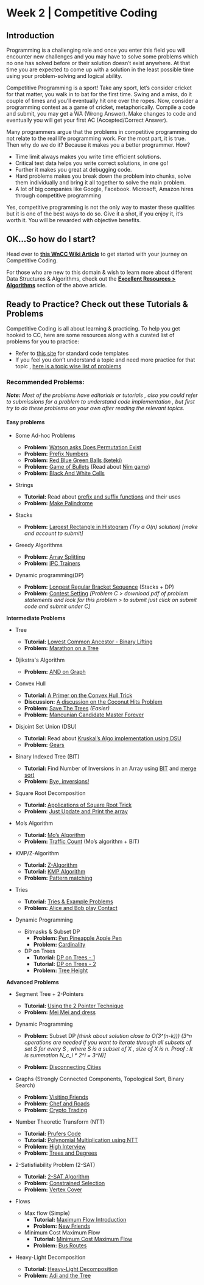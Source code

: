 # Week 2 | Competitive Coding

## Introduction 

Programming is a challenging role and once you enter this field you will encounter new challenges and you may have to solve some problems which no one has solved before or their solution doesn’t exist anywhere. At that time you are expected to come up with a solution in the least possible time using your problem-solving and logical ability.

Competitive Programming is a sport! Take any sport, let’s consider cricket for that matter, you walk in to bat for the first time. Swing and a miss, do it couple of times and you’ll eventually hit one over the ropes. Now, consider a programming contest as a game of cricket, metaphorically. Compile a code and submit, you may get a WA (Wrong Answer). Make changes to code and eventually you will get your first AC (Accepted/Correct Answer).

Many programmers argue that the problems in competitive programming do not relate to the real life programming work. For the most part, it is true. Then why do we do it? Because it makes you a better programmer. How?
- Time limit always makes you write time efficient solutions.
- Critical test data helps you write correct solutions, in one go!
- Further it makes you great at debugging code.
- Hard problems makes you break down the problem into chunks, solve them individually and bring it all together to solve the main problem.
- A lot of big companies like Google, Facebook. Microsoft, Amazon hires through competitive programming

Yes, competitive programming is not the only way to master these qualities but it is one of the best ways to do so. Give it a shot, if you enjoy it, it’s worth it. You will be rewarded with objective benefits.

## OK...So how do I start?

Head over to [__this WnCC Wiki Article__](https://www.wncc-iitb.org/wiki/index.php/Competitive_Programming) to get started with your journey on Competitive Coding. 

For those who are new to this domain & wish to learn more about different Data Structures & Algorithms, check out the [__Excellent Resources > Algorithms__](https://www.wncc-iitb.org/wiki/index.php/Competitive_Programming#Algorithms:) section of the above article.

## Ready to Practice? Check out these Tutorials & Problems

Competitive Coding is all about learning & practicing. To help you get hooked to CC, here are some resources along with a curated list of problems for you to practice:

- Refer to [this site](https://cp-algorithms.com/) for standard code templates 
- If you feel you don’t understand a topic and need more practice for that topic , [here is a topic wise list of problems](https://codeforces.com/blog/entry/55274)

### Recommended Problems: 

___Note:__ Most of the problems have editorials or tutorials , also you could refer to submissions for a problem to understand code implementation , but first try to do these problems on your own after reading the relevant topics._

#### Easy problems

- Some Ad-hoc Problems

    - __Problem:__ [Watson asks Does Permutation Exist](https://www.codechef.com/problems/PERMEXIS)
    - __Problem:__ [Prefix Numbers](https://www.codechef.com/GWR18ROL/problems/PREFNUM)
    - __Problem:__ [Red Blue Green Balls (keteki)](https://www.codechef.com/problems/QM10P5A)
    - __Problem:__ [Game of Bullets](https://www.codechef.com/problems/BULLETS) (Read about [Nim game](https://plus.maths.org/content/play-win-nim))
    - __Problem:__ [Black And White Cells](https://www.codechef.com/LTIME30/problems/BWCELL)

- Strings
    - __Tutorial:__ Read about [prefix and suffix functions](https://www.geeksforgeeks.org/match_results-prefix-and-suffix-in-cpp/) and their uses
    - __Problem:__ [Make Palindrome](https://www.codechef.com/LTIME27/problems/MAKPALIN)

- Stacks
    - __Problem:__ [Largest Rectangle in Histogram](https://leetcode.com/problems/largest-rectangle-in-histogram/description/)
    _(Try a O(n) solution) [make and account to submit]_

- Greedy Algorithms

    - __Problem:__ [Array Splitting](https://codeforces.com/contest/1175/problem/D)
    - __Problem:__ [IPC Trainers](https://www.codechef.com/JULY17/problems/IPCTRAIN)

- Dynamic programming(DP)

    - __Problem:__ [Longest Regular Bracket Sequence](https://codeforces.com/contest/5/problem/C) (Stacks + DP)
    - __Problem:__ [Contest Setting](https://codeforces.com/gym/101982) _[Problem C > download pdf of problem statements and look for this problem > to submit just click on submit code and submit under C]_

__Intermediate Problems__

- Tree
    - __Tutorial:__ [Lowest Common Ancestor - Binary Lifting](https://cp-algorithms.com/graph/lca_binary_lifting.html)
    - __Problem:__ [Marathon on a Tree](https://www.codechef.com/problems/MOAT)

- Djikstra's Algorithm
    - __Problem:__ [AND on Graph](https://www.codechef.com/KGP18ROL/problems/GRAPHAND)


- Convex Hull
    - __Tutorial:__ [A Primer on the Convex Hull Trick](https://wcipeg.com/wiki/Convex_hull_trick)
    - __Discussion:__ [A discussion on the Coconut Hits Problem](https://discuss.codechef.com/t/ccc-editorial/29902)
    - __Problem:__ [Save The Trees](https://www.codechef.com/ACM15KOL/problems/KOL1509) _(Easier)_
    - __Problem:__ [Mancunian Candidate Master Forever](https://www.codechef.com/ACM16CHN/problems/CHN16B)

    
- Disjoint Set Union (DSU)
    - __Tutorial:__ Read about [Kruskal’s Algo implementation using DSU](https://cp-algorithms.com/graph/mst_kruskal_with_dsu.html)
    - __Problem:__ [Gears](https://www.codechef.com/JULY18A/problems/GEARS)

- Binary Indexed Tree (BIT) 
    - __Tutorial:__ Find Number of Inversions in an Array using [BIT](https://www.geeksforgeeks.org/count-inversions-array-set-3-using-bit/) and [merge sort](https://www.geeksforgeeks.org/counting-inversions/)
    - __Problem:__ [Bye, inversions!](https://www.codechef.com/ACMKGP14/problems/ACM14KP2)

- Square Root Decomposition 
    - __Tutorial:__ [Applications of Square Root Trick](https://www.infoarena.ro/blog/square-root-trick)
    - __Problem__: [Just Update and Print the array](https://www.codechef.com/ACMKOL15/problems/KOL15C)

- Mo’s Algorithm
    - __Tutorial:__ [Mo’s Algorithm](https://blog.anudeep2011.com/mos-algorithm/)
    - __Problem:__ [Traffic Count](https://www.codechef.com/problems/AUTCN) (Mo’s algorithm + BIT)


- KMP/Z-Algorithm
    - __Tutorial:__ [Z-Algorithm](https://www.hackerearth.com/practice/notes/z-algorithm/)
    - __Tutorial:__ [KMP Algorithm](https://www.geeksforgeeks.org/kmp-algorithm-for-pattern-searching/)
    - __Problem:__ [Pattern matching](https://www.codechef.com/problems/PATTMATC)

- Tries
    - __Tutorial:__ [Tries & Example Problems](https://www.quora.com/q/threadsiiithyderabad/Tutorial-on-Trie-and-example-problems)
    - __Problem:__ [Alice and Bob play Contact](https://www.codechef.com/ACM16CHN/problems/CHN16I)

- Dynamic Programming 
    - Bitmasks & Subset DP
        - __Problem:__ [Pen Pineapple Apple Pen](https://www.codechef.com/ICPCIN19/problems/PENS)
        - __Problem:__ [Cardinality](https://www.codechef.com/problems/CARDINAL)
    - DP on Trees
        - __Tutorial:__ [DP on Trees - 1](https://www.geeksforgeeks.org/dynamic-programming-trees-set-1/)
        - __Tutorial:__ [DP on Trees - 2](https://www.geeksforgeeks.org/dynamic-programming-trees-set-2/)
        - __Problem:__ [Tree Height](https://www.codechef.com/problems/MCO16403)

__Advanced Problems__

- Segment Tree + 2-Pointers
    - __Tutorial:__ [Using the 2 Pointer Technique](https://algodaily.com/lessons/using-the-two-pointer-technique)
    - __Problem:__ [Mei Mei and dress](https://www.codechef.com/problems/ALR20F)

- Dynamic Programming 
    - __Problem:__ Subset DP _[think about solution close to O(3^(n-k))) (3^n operations are needed if you want to iterate through all subsets of set S for every S , where S is a subset of X , size of X is n. Proof : It is summation N_c_i * 2^i = 3^N)]_

    - __Problem:__ [Disconnecting Cities](https://www.codechef.com/GW19MOS/problems/DICITIES)

- Graphs (Strongly Connected Components, Topological Sort, Binary Search)
    - __Problem:__ [Visiting Friends](https://www.codechef.com/problems/MCO16405)
    - __Problem:__ [Chef and Roads](https://www.codechef.com/problems/CL16BF)
    - __Problem:__ [Crypto Trading](https://www.codechef.com/AMR17ROL/problems/CRYPCUR)

- Number Theoretic Transform (NTT)
    - __Tutorial:__ [Prufers Code](https://cp-algorithms.com/graph/pruefer_code.html)
    - __Tutorial:__ [Polynomial Multiplication using NTT](https://codeforces.com/blog/entry/43499)
    - __Problem:__ [High Interview](https://www.codechef.com/problems/HIGHINT)
    - __Problem:__ [Trees and Degrees](https://www.codechef.com/MAY19A/problems/TREDEG)

- 2-Satisfiability Problem (2-SAT)
    - __Tutorial:__ [2-SAT Algorithm](https://cp-algorithms.com/graph/2SAT.html)
    - __Problem:__ [Constrained Selection](https://www.codechef.com/problems/CONSEL)
    - __Problem:__ [Vertex Cover](https://www.codechef.com/CHN17ROL/problems/VRTXCOVR)

- Flows 
    - Max flow (Simple)
        - __Tutorial:__ [Maximum Flow Introduction](https://www.geeksforgeeks.org/max-flow-problem-introduction/)
        - __Problem:__ [New Friends](https://www.hackerearth.com/practice/algorithms/graphs/maximum-flow/practice-problems/algorithm/new-friends/description/)
    - Minimum Cost Maximum Flow
        - __Tutorial:__ [Minimum Cost Maximum Flow](https://cp-algorithms.com/graph/min_cost_flow.html)
        - __Problem:__ [Bus Routes](https://www.codechef.com/problems/KGP16J)

- Heavy-Light Decomposition
    - __Tutorial:__ [Heavy-Light Decomposition](https://cp-algorithms.com/graph/hld.html)
    - __Problem:__ [Adi and the Tree](https://www.codechef.com/SNCKEL19/problems/ADITREE)
